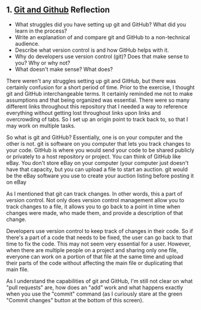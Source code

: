 ## 1. [Git and Github](1_get_started/readme.md) Reflection

* What struggles did you have setting up git and GitHub? What did you learn in the process?
* Write an explanation of and compare git and GitHub to a non-technical audience. 
* Describe what version control is and how GitHub helps with it.
* Why do developers use version control (git)? Does that make sense to you? Why or why not?
* What doesn't make sense? What does?

<!-- Add your reflection here. Remove the comment markers -->
There weren't any struggles setting up git and GitHub, but there was certainly confusion for a short period of time.  Prior to the exercise, I thought git and GitHub interchangeable terms.  It certainly reminded me not to make assumptions and that being organized was essential.  There were so many different links throughout this repository that I needed a way to reference everything without getting lost throughout links upon links and overcrowding of tabs.  So I set up an origin point to track back to, so that I may work on multiple tasks.

So what is git and GitHub?  Essentially, one is on your computer and the other is not.  git is software on you computer that lets you track changes to your code.  GitHub is where you would send your code to be shared publicly or privately to a host repository or project.  You can think of GitHub like eBay.  You don't store eBay on your computer (your computer just doesn't have that capacity, but you can upload a file to start an auction.  git would be the eBay software you use to create your auction listing before posting it on eBay

As I mentioned that git can track changes.  In other words, this a part of version control.  Not only does version control management allow you to track changes to a file, it allows you to go back to a point in time when changes were made,  who made them, and provide a description of that change.

Developers use version control to keep track of changes in their code.  So if there's a part of a code that needs to be fixed, the user can go back to that time to fix the code.  This may not seem very essential for a user.  However, when there are multiple people on a project and sharing only one file, everyone can work on a portion of that file at the same time and upload their parts of the code without affecting the main file or duplicating that main file.

As I understand the capabilities of git and GitHub, I'm still not clear on what "pull requests" are, how does an "add" work and what happens exactly when you use the "commit" command (as I curiously stare at the green "Commit changes" button at the bottom of this screen).
